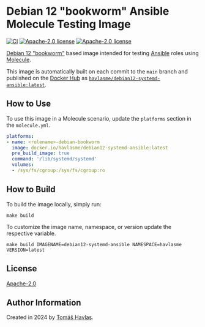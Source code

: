 Debian 12 "bookworm" Ansible Molecule Testing Image
===================================================

[![CI][gitlabci-image]][gitlabci-link]
[![Apache-2.0 license][dockerhub-image]][dockerhub-link]
[![Apache-2.0 license][license-image]][license-link]

[Debian 12 "bookworm"]((https://hub.docker.com/_/debian)) based image intended for testing [Ansible](https://www.ansible.com/) roles using [Molecule](https://ansible.readthedocs.io/projects/molecule/).

This image is automatically built on each commit to the `main` branch and published on the [Docker Hub](https://hub.docker.com/) as [`havlasme/debian12-systemd-ansible:latest`](https://hub.docker.com/r/havlasme/debian12-systemd-ansible).

How to Use
----------

To use this image in a Molecule scenario, update the `platforms` section in the `molecule.yml`.

```yaml title="molecule.yml"
platforms:
- name: <rolename>-debian-bookworm
  image: docker.io/havlasme/debian12-systemd-ansible:latest
  pre_build_image: true
  command: '/lib/systemd/systemd'
  volumes:
  - /sys/fs/cgroup:/sys/fs/cgroup:ro
```

How to Build
------------

To build the image locally, simply run:

```shell
make build
```

To customize the image name, namespace, or version update the respective variable.

```shell
make build IMAGENAME=debian12-systemd-ansible NAMESPACE=havlasme VERSION=latest
```

License
-------

[Apache-2.0][license-link]

Author Information
------------------

Created in 2024 by [Tomáš Havlas](https://havlas.me/).


[license-image]: https://img.shields.io/badge/license-Apache2.0-blue.svg?style=flat-square
[license-link]: LICENSE

[dockerhub-image]: https://img.shields.io/docker/pulls/havlasme/debian12-systemd-ansible?style=flat-square
[dockerhub-link]: https://hub.docker.com/r/havlasme/debian12-systemd-ansible

[gitlabci-image]: https://img.shields.io/gitlab/pipeline-status/havlas.me/docker-debian12-systemd-ansible?style=flat-square
[gitlabci-link]: https://gitlab.com/havlas.me/docker-debian12-systemd-ansible/-/pipelines

